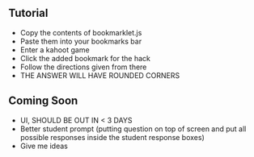 ## Tutorial
- Copy the contents of bookmarklet.js
- Paste them into your bookmarks bar
- Enter a kahoot game
- Click the added bookmark for the hack
- Follow the directions given from there
- THE ANSWER WILL HAVE ROUNDED CORNERS
## Coming Soon
- UI, SHOULD BE OUT IN < 3 DAYS
- Better student prompt (putting question on top of screen and put all possible responses inside the student response boxes)
- Give me ideas
